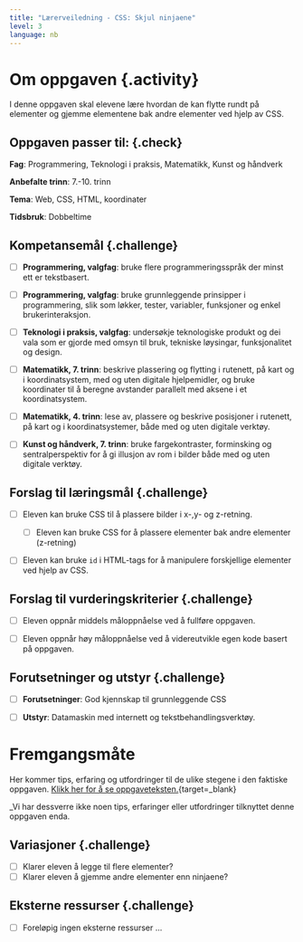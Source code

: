 ```yaml
---
title: "Lærerveiledning - CSS: Skjul ninjaene"
level: 3
language: nb
---
```


# Om oppgaven {.activity}
I denne oppgaven skal elevene lære hvordan de kan flytte rundt på elementer og gjemme elementene bak andre elementer ved hjelp av CSS.

## Oppgaven passer til: {.check}
 __Fag__: Programmering, Teknologi i praksis, Matematikk, Kunst og håndverk

__Anbefalte trinn__: 7.-10. trinn

__Tema__: Web, CSS, HTML, koordinater

__Tidsbruk__: Dobbeltime


## Kompetansemål {.challenge}

- [ ]  __Programmering, valgfag__: bruke flere programmeringsspråk der minst ett er tekstbasert.

- [ ] __Programmering, valgfag__: bruke grunnleggende prinsipper i programmering, slik som løkker, tester, variabler, funksjoner og enkel brukerinteraksjon.

- [ ] __Teknologi i praksis, valgfag__: undersøkje teknologiske produkt og dei vala som er gjorde med omsyn til bruk, tekniske løysingar, funksjonalitet og design.

- [ ] __Matematikk, 7. trinn__: beskrive plassering og flytting i rutenett, på kart og i koordinatsystem, med og uten digitale hjelpemidler, og bruke koordinater til å beregne avstander parallelt med aksene i et koordinatsystem.

- [ ] __Matematikk, 4. trinn__: lese av, plassere og beskrive posisjoner i rutenett, på kart og i koordinatsystemer, både med og uten digitale verktøy.

- [ ] __Kunst og håndverk, 7. trinn__: bruke fargekontraster, forminsking og sentralperspektiv for å gi illusjon av rom i bilder både med og uten digitale verktøy.


## Forslag til læringsmål {.challenge}

- [ ] Eleven kan bruke CSS til å plassere bilder i x-,y- og z-retning. 
    - [ ] Eleven kan bruke CSS for å plassere elementer bak andre elementer (z-retning)
- [ ] Eleven kan bruke `id` i HTML-tags for å manipulere forskjellige elementer ved hjelp av CSS. 


## Forslag til vurderingskriterier {.challenge}

- [ ] Eleven oppnår middels måloppnåelse ved å fullføre oppgaven.
- [ ] Eleven oppnår høy måloppnåelse ved å videreutvikle egen kode basert på oppgaven. 


## Forutsetninger og utstyr {.challenge}
- [ ]  __Forutsetninger__: God kjennskap til grunnleggende CSS

- [ ]  __Utstyr__: Datamaskin med internett og tekstbehandlingsverktøy.


# Fremgangsmåte
Her kommer tips, erfaring og utfordringer til de ulike stegene i den faktiske oppgaven. [Klikk her for å se oppgaveteksten.](../skjul_ninjaene/skjul_ninjaene.html){target=_blank}

_Vi har dessverre ikke noen tips, erfaringer eller utfordringer tilknyttet denne oppgaven enda.

## Variasjoner {.challenge}
- [ ] Klarer eleven å legge til flere elementer?
- [ ] Klarer eleven å gjemme andre elementer enn ninjaene?

## Eksterne ressurser {.challenge}
- [ ] Foreløpig ingen eksterne ressurser ...